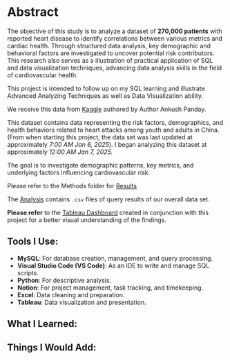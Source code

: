 # Abstract

The objective of this study is to analyze a dataset of **270,000 patients** with reported heart disease to identify correlations between various metrics and cardiac health. Through structured data analysis, key demographic and behavioral factors are investigated to uncover potential risk contributors. This research also serves as a illustration of practical application of SQL and data visualization techniques, advancing data analysis skills in the field of cardiovascular health.

This project is intended to follow up on my SQL learning and illustrate Advanced Analyzing Techniques as well as Data Visualization ability.

We receive this data from [Kaggle](https://www.kaggle.com/datasets/ankushpanday1/heart-attack-in-china-youth-vs-adult) authored by Author Ankush Panday.

This dataset contains data representing the risk factors, demographics, and health behaviors related to heart attacks among youth and adults in China. (From when starting this project, the data set was last updated at approximately *7:00 AM Jan 6, 2025*). I began analyzing this dataset at approximately *12:00 AM Jan 7, 2025.*

The goal is to investigate demographic patterns, key metrics, and underlying factors influencing cardiovascular risk. 

Please refer to the Methods folder for [Results](/Methods/README.md)

The [Analysis](/Analysis) contains `.csv` files of query results of our overall data set.

**Please refer** to the [Tableau Dashboard]() created in conjunction with this project for a better visual understanding of the findings.

## Tools I Use:
- **MySQL**: For database creation, management, and query processing.
- **Visual Studio Code (VS Code)**: As an IDE to write and manage SQL scripts.
- **Python**: For descriptive analysis.
- **Notion**: For project management, task tracking, and timekeeping.
- **Excel**: Data cleaning and preparation.
- **Tableau**: Data visualization and presentation.

## What I Learned:

## Things I Would Add: